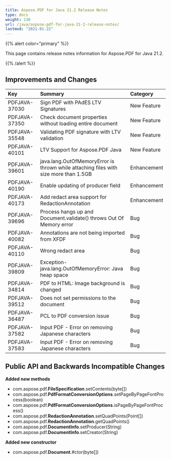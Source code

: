 ```yaml
---
title: Aspose.PDF for Java 21.2 Release Notes
type: docs
weight: 130
url: /java/aspose-pdf-for-java-21-2-release-notes/
lastmod: "2021-01-22"
---
```


{{% alert color="primary" %}}

This page contains release notes information for Aspose.PDF for Java 21.2.

{{% /alert %}}
## **Improvements and Changes**

|**Key**|**Summary**|**Category**|
| :- | :- | :- |
|PDFJAVA-37030|Sign PDF with PAdES LTV Signatures|New Feature|
|PDFJAVA-37350|Check document properties without loading entire document|New Feature|
|PDFJAVA-35548|Validating PDF signature with LTV validation|New Feature|
|PDFJAVA-40101|LTV Support for Aspose.PDF Java|New Feature|
|PDFJAVA-39601|java.lang.OutOfMemoryError is thrown while attaching files with size more than 1.5GB|Enhancement|
|PDFJAVA-40190|Enable updating of producer field|Enhancement|
|PDFJAVA-40173|Add redact area support for RedactionAnnotation|Enhancement|
|PDFJAVA-39696|Process hangs up and Document.validate() throws Out Of Memory error|Bug|
|PDFJAVA-40082|Annotations are not being imported from XFDF|Bug|
|PDFJAVA-40110|Wrong redact area|Bug|
|PDFJAVA-39809|Exception- java.lang.OutOfMemoryError: Java heap space|Bug|
|PDFJAVA-34814|PDF to HTML: Image background is changed|Bug|
|PDFJAVA-39512|Does not set permissions to the document|Bug|
|PDFJAVA-36487|PCL to PDF conversion issue|Bug|
|PDFJAVA-37582|Input PDF - Error on removing Japanese characters|Bug|
|PDFJAVA-37583|Input PDF - Error on removing Japanese characters|Bug|

## **Public API and Backwards Incompatible Changes**


**Added new methods**

- com.aspose.pdf.**FileSpecification**.setContents(byte[])
- com.aspose.pdf.**PdfFormatConversionOptions**.setPageByPageFontProcess(boolean)
- com.aspose.pdf.**PdfFormatConversionOptions**.isPageByPageFontProcess()
- com.aspose.pdf.**RedactionAnnotation**.setQuadPoints(Point[])
- com.aspose.pdf.**RedactionAnnotation**.getQuadPoints()    
- com.aspose.pdf.**DocumentInfo**.setProducer(String)
- com.aspose.pdf.**DocumentInfo**.setCreator(String)

**Added new constructor**

- com.aspose.pdf.**Document**.#ctor(byte[])

